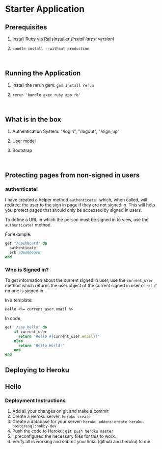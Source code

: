 # Starter Application

## Prerequisites

1. Install Ruby via [RailsInstaller](http://railsinstaller.org/en) *(install latest version)*

2. ```
   bundle install --without production
   ```
   ​
## Running the Application
1. Install the rerun gem: `gem install rerun`

2. ```
   rerun 'bundle exec ruby app.rb'
   ```
   ​

## What is in the box

1. Authentication System: "/login", "/logout", "/sign_up"

2. User model

3. Bootstrap

   ​


## Protecting pages from non-signed in users

### authenticate!

I have created a helper method `authenticate!` which, when called, will redirect the user to the sign in page if they are not signed in. This will help you protect pages that should only be accessed by signed in users.

To define a URL in which the person must be signed in to view, use the `authenticate!` method.

For example:

```ruby
get "/dashboard" do 
  authenticate!
  erb :dashboard
end
```



### Who is Signed in?

To get information about the current signed in user, use the `current_user` method which returns the user object of the current signed in user or `nil` if no one is signed in.

In a template:

```erb
Hello <%= current_user.email %>
```



In code:

```ruby
get '/say_hello' do
	if current_user
      return "Hello #{current_user.email}!"
    else
      return "Hello World!"
    end
end
```



## Deploying to Heroku

## Hello

### Deployment Instructions

1. Add all your changes on git and make a commit
2. Create a Heroku server: `heroku create`
3. Create a database for your server: `heroku addons:create heroku-postgresql:hobby-dev`
4. Push the code to Heroku: `git push heroku master`
5. I preconfigured the necessary files for this to work.
6. Verify all is working and submit your links (github and heroku) to me.
